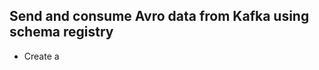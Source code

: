 
## Send and consume Avro data from Kafka using schema registry

- Create a


<!--stackedit_data:
eyJoaXN0b3J5IjpbLTE1NjM3ODU3MjNdfQ==
-->